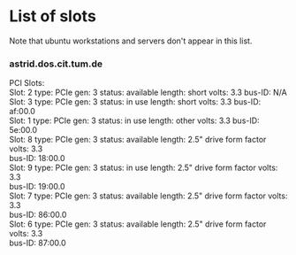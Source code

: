 # List of slots

Note that ubuntu workstations and servers don't appear in this list.

### astrid.dos.cit.tum.de 

PCI Slots:   
  Slot: 2 type: PCIe gen: 3 status: available length: short volts: 3.3 bus-ID: N/A   
  Slot: 3 type: PCIe gen: 3 status: in use length: short volts: 3.3 bus-ID: af:00.0   
  Slot: 1 type: PCIe gen: 3 status: in use length: other volts: 3.3 bus-ID: 5e:00.0   
  Slot: 8 type: PCIe gen: 3 status: available length: 2.5" drive form factor volts: 3.3   
    bus-ID: 18:00.0   
  Slot: 9 type: PCIe gen: 3 status: in use length: 2.5" drive form factor volts: 3.3   
    bus-ID: 19:00.0   
  Slot: 7 type: PCIe gen: 3 status: available length: 2.5" drive form factor volts: 3.3   
    bus-ID: 86:00.0   
  Slot: 6 type: PCIe gen: 3 status: available length: 2.5" drive form factor volts: 3.3   
    bus-ID: 87:00.0   
 


